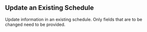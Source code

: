 Update an Existing Schedule
---------------------------
Update information in an existing schedule. Only fields that are to be changed need
to be provided.